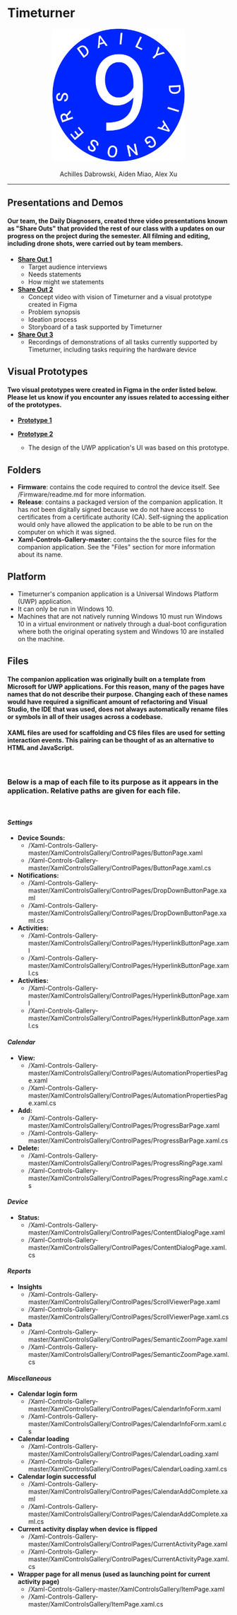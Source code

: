 # Timeturner
<p align="center">
    <img src="Xaml-Controls-Gallery-master/XamlControlsGallery/Assets/team9_emblem.png" class="centerImage" width="300"/>
    <br><br>
    Achilles Dabrowski, Aiden Miao, Alex Xu 
</p>
<hr>

## Presentations and Demos
#### Our team, the Daily Diagnosers, created three video presentations known as "Share Outs" that provided the rest of our class with a updates on our progress on the project during the semester. All filming and editing, including drone shots, were carried out by team members.

* [**Share Out 1**](https://youtu.be/L7JgCjmjY8w)
    * Target audience interviews
    * Needs statements
    * How might we statements
* [**Share Out 2**](https://youtu.be/aayAnPMMiQk)
    * Concept video with vision of Timeturner and a visual prototype created in Figma
    * Problem synopsis
    * Ideation process 
    * Storyboard of a task supported by Timeturner
* [**Share Out 3**](https://youtu.be/GBqupgiIVwA)
    * Recordings of demonstrations of all tasks currently supported by Timeturner, including tasks requiring the hardware device

## Visual Prototypes 
#### Two visual prototypes were created in Figma in the order listed below. Please let us know if you encounter any issues related to accessing either of the prototypes. 

* [**Prototype 1**](https://www.figma.com/proto/O6oHDA3CQp5kvc2kMSR3No/Share-Out-Interfaces?node-id=0%3A1)
    
* [**Prototype 2**](https://www.figma.com/proto/Ema3kTEIYXqIzVAbTN7qso/Refined-UI?node-id=0%3A1)
    * The design of the UWP application's UI was based on this prototype.

## Folders
* **Firmware**: contains the code required to control the device itself. See /Firmware/readme.md for more information.
* **Release**: contains a packaged version of the companion application. It has *not* been digitally signed because we do not have access to certificates from a certificate authority (CA). Self-signing the application would only have allowed the application to be able to be run on the computer on which it was signed.
* **Xaml-Controls-Gallery-master**: contains the the source files for the companion application. See the "Files" section for more information about its name.

## Platform
* Timeturner's companion application is a Universal Windows Platform (UWP) application.
* It can only be run in Windows 10. 
* Machines that are not natively running Windows 10 must run Windows 10 in a virtual environment or natively through a dual-boot configuration where both the original operating system and Windows 10 are installed on the machine.

## Files
#### The companion application was originally built on a template from Microsoft for UWP applications. For this reason, many of the pages have names that do not describe their purpose. Changing each of these names would have required a significant amount of refactoring and Visual Studio, the IDE that was used, does not always automatically rename files or symbols in all of their usages across a codebase. 

#### XAML files are used for scaffolding and CS files files are used for setting interaction events. This pairing can be thought of as an alternative to HTML and JavaScript.
<br>

### Below is a map of each file to its purpose as it appears in the application. Relative paths are given for each file.
<br>

#### *Settings*
*  **Device Sounds:**
   *  /Xaml-Controls-Gallery-master/XamlControlsGallery/ControlPages/ButtonPage.xaml
   *  /Xaml-Controls-Gallery-master/XamlControlsGallery/ControlPages/ButtonPage.xaml.cs
*  **Notifications:**
   *  /Xaml-Controls-Gallery-master/XamlControlsGallery/ControlPages/DropDownButtonPage.xaml
   *  /Xaml-Controls-Gallery-master/XamlControlsGallery/ControlPages/DropDownButtonPage.xaml.cs
*  **Activities:**
   *  /Xaml-Controls-Gallery-master/XamlControlsGallery/ControlPages/HyperlinkButtonPage.xaml
   *  /Xaml-Controls-Gallery-master/XamlControlsGallery/ControlPages/HyperlinkButtonPage.xaml.cs
*  **Activities:**
   *  /Xaml-Controls-Gallery-master/XamlControlsGallery/ControlPages/HyperlinkButtonPage.xaml
   *  /Xaml-Controls-Gallery-master/XamlControlsGallery/ControlPages/HyperlinkButtonPage.xaml.cs

#### *Calendar*
*  **View:**
   *  /Xaml-Controls-Gallery-master/XamlControlsGallery/ControlPages/AutomationPropertiesPage.xaml
   *  /Xaml-Controls-Gallery-master/XamlControlsGallery/ControlPages/AutomationPropertiesPage.xaml.cs
*  **Add:**
   *  /Xaml-Controls-Gallery-master/XamlControlsGallery/ControlPages/ProgressBarPage.xaml
   *  /Xaml-Controls-Gallery-master/XamlControlsGallery/ControlPages/ProgressBarPage.xaml.cs
*  **Delete:**
   *  /Xaml-Controls-Gallery-master/XamlControlsGallery/ControlPages/ProgressRingPage.xaml
   *  /Xaml-Controls-Gallery-master/XamlControlsGallery/ControlPages/ProgressRingPage.xaml.cs

#### *Device*
*  **Status:**
   *  /Xaml-Controls-Gallery-master/XamlControlsGallery/ControlPages/ContentDialogPage.xaml
   *  /Xaml-Controls-Gallery-master/XamlControlsGallery/ControlPages/ContentDialogPage.xaml.cs

#### *Reports*
*  **Insights**
   *  /Xaml-Controls-Gallery-master/XamlControlsGallery/ControlPages/ScrollViewerPage.xaml
   *  /Xaml-Controls-Gallery-master/XamlControlsGallery/ControlPages/ScrollViewerPage.xaml.cs
*  **Data**
   *  /Xaml-Controls-Gallery-master/XamlControlsGallery/ControlPages/SemanticZoomPage.xaml
   *  /Xaml-Controls-Gallery-master/XamlControlsGallery/ControlPages/SemanticZoomPage.xaml.cs

#### *Miscellaneous*
*  **Calendar login form**
   *  /Xaml-Controls-Gallery-master/XamlControlsGallery/ControlPages/CalendarInfoForm.xaml
   *  /Xaml-Controls-Gallery-master/XamlControlsGallery/ControlPages/CalendarInfoForm.xaml.cs
*  **Calendar loading**
   *  /Xaml-Controls-Gallery-master/XamlControlsGallery/ControlPages/CalendarLoading.xaml
   *  /Xaml-Controls-Gallery-master/XamlControlsGallery/ControlPages/CalendarLoading.xaml.cs
*  **Calendar login successful**
   *  /Xaml-Controls-Gallery-master/XamlControlsGallery/ControlPages/CalendarAddComplete.xaml
   *  /Xaml-Controls-Gallery-master/XamlControlsGallery/ControlPages/CalendarAddComplete.xaml.cs
*  **Current activity display when device is flipped**
   *  /Xaml-Controls-Gallery-master/XamlControlsGallery/ControlPages/CurrentActivityPage.xaml
   *  /Xaml-Controls-Gallery-master/XamlControlsGallery/ControlPages/CurrentActivityPage.xaml.cs
*  **Wrapper page for all menus (used as launching point for current activity page)**
   *  /Xaml-Controls-Gallery-master/XamlControlsGallery/ItemPage.xaml
   *  /Xaml-Controls-Gallery-master/XamlControlsGallery/ItemPage.xaml.cs

